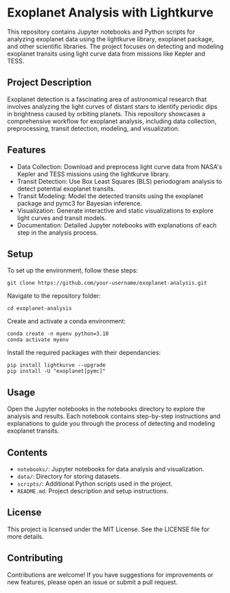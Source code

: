 
# Exoplanet Analysis with Lightkurve
This repository contains Jupyter notebooks and Python scripts for analyzing exoplanet data using the lightkurve library, exoplanet package, and other scientific libraries. The project focuses on detecting and modeling exoplanet transits using light curve data from missions like Kepler and TESS.

## Project Description
Exoplanet detection is a fascinating area of astronomical research that involves analyzing the light curves of distant stars to identify periodic dips in brightness caused by orbiting planets. This repository showcases a comprehensive workflow for exoplanet analysis, including data collection, preprocessing, transit detection, modeling, and visualization.

## Features
- Data Collection: Download and preprocess light curve data from NASA's Kepler and TESS missions using the lightkurve library.
- Transit Detection: Use Box Least Squares (BLS) periodogram analysis to detect potential exoplanet transits.
- Transit Modeling: Model the detected transits using the exoplanet package and pymc3 for Bayesian inference.
- Visualization: Generate interactive and static visualizations to explore light curves and transit models.
- Documentation: Detailed Jupyter notebooks with explanations of each step in the analysis process.

## Setup
To set up the environment, follow these steps:
```
git clone https://github.com/your-username/exoplanet-analysis.git
```
Navigate to the repository folder:
```
cd exoplanet-analysis
```
Create and activate a conda environment:
```
conda create -n myenv python=3.10
conda activate myenv
```
Install the required packages with their dependancies:
```
pip install lightkurve --upgrade
pip install -U "exoplanet[pymc]"
```
## Usage
Open the Jupyter notebooks in the notebooks directory to explore the analysis and results. Each notebook contains step-by-step instructions and explanations to guide you through the process of detecting and modeling exoplanet transits.

## Contents
- `notebooks/`: Jupyter notebooks for data analysis and visualization.
- `data/`: Directory for storing datasets.
- `scripts/`: Additional Python scripts used in the project.
- `README.md`: Project description and setup instructions.

## License
This project is licensed under the MIT License. See the LICENSE file for more details.

## Contributing
Contributions are welcome! If you have suggestions for improvements or new features, please open an issue or submit a pull request.

